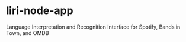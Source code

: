 # liri-node-app
Language Interpretation and Recognition Interface for Spotify, Bands in Town, and OMDB
